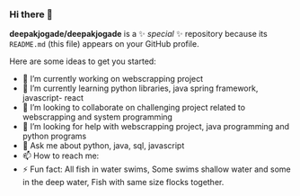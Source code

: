 ### Hi there 👋


**deepakjogade/deepakjogade** is a ✨ _special_ ✨ repository because its `README.md` (this file) appears on your GitHub profile.

Here are some ideas to get you started:

- 🔭 I’m currently working on webscrapping project
- 🌱 I’m currently learning python libraries, java spring framework, javascript- react
- 👯 I’m looking to collaborate on challenging project related to webscrapping and system programming
- 🤔 I’m looking for help with webscrapping project, java programming and python programs
- 💬 Ask me about python, java, sql, javascript
- 📫 How to reach me: 
- ⚡ Fun fact: All fish in water swims, Some swims shallow water and some in the deep water, Fish with same size flocks together.

